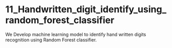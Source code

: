 # 11_Handwritten_digit_identify_using_random_forest_classifier
We Develop machine learning model to identify hand written digits recognition using Random Forest classifier.
